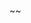 <!--
 * @Descripttion: 
 * @version: 
 * @Author: hejiajun
 * @Date: 2021-07-19 11:00:29
 * @LastEditors: hejiajun
 * @LastEditTime: 2021-07-19 11:00:31
-->
~~